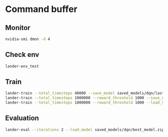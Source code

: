 # Command buffer

## Monitor

```bash
nvidia-smi dmon -d 4
```

## Check env

```bash
lander-env_test
```

## Train

```bash
lander-train --total_timesteps 40000 --save_model saved_models/dqn/last_train.zip
lander-train --total_timesteps 1000000 --reward_threshold 1000 --save_model saved_models/dqn/last_train.zip
lander-train --total_timesteps 1000000 --reward_threshold 1000 --load_model saved_models/dqn/best_model.zip --save_model saved_models/dqn/last_train.zip
```

## Evaluation

```bash
lander-eval --iterations 2 --load_model saved_models/dqn/best_model.zip
```
